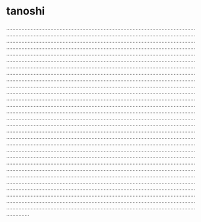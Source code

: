 # tanoshi
...........................................................................................................................................................................................................................................................................................................................................................................................................................................................................................................................................................................................................................................................................................................................................................................................................................................................................................................................................................................................................................................................................................................................................................................................................................................................................................................................................................................................................................................................................................................................................................................................................................................................................................................................................................................................................................................................................................................................................................................................................................................................................................................................................................................................................................................................................................................................................................................................................................................................................................................................................................................................................................................................................................................................................................................................................................................................................................................................................................................................................................................................................................................................................................................................................................................................................................................................................................................................................................................................................................................................................................................................................................................................................................................................................................